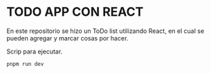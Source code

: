# TODO APP CON REACT #

En este repositorio se hizo un ToDo list utilizando React, en el cual se pueden agregar y marcar cosas por hacer.

Scrip para ejecutar.

````
pnpm run dev 